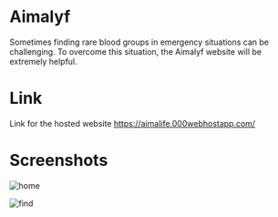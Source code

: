 # Aimalyf

Sometimes finding rare blood groups in emergency situations can be challenging. To overcome this situation, the Aimalyf website will be extremely helpful. 


# Link 

Link for the hosted website  https://aimalife.000webhostapp.com/
# Screenshots

![home](https://github.com/SARANKUMAAR02/Aimalyf/assets/111904560/5efa8eda-fdf8-4c23-b1e9-a4e71484e8c9)

![find](https://github.com/SARANKUMAAR02/Aimalyf/assets/111904560/7e8c1d4e-8ca2-42a3-be24-3454f54f9669)


